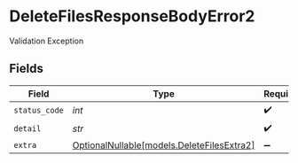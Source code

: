 # DeleteFilesResponseBodyError2

Validation Exception


## Fields

| Field                                                                        | Type                                                                         | Required                                                                     | Description                                                                  |
| ---------------------------------------------------------------------------- | ---------------------------------------------------------------------------- | ---------------------------------------------------------------------------- | ---------------------------------------------------------------------------- |
| `status_code`                                                                | *int*                                                                        | :heavy_check_mark:                                                           | N/A                                                                          |
| `detail`                                                                     | *str*                                                                        | :heavy_check_mark:                                                           | N/A                                                                          |
| `extra`                                                                      | [OptionalNullable[models.DeleteFilesExtra2]](../models/deletefilesextra2.md) | :heavy_minus_sign:                                                           | N/A                                                                          |